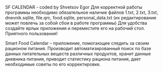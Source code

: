 SF CALENDAR - coded by Shvetsov Egor
Для корректной работы программы необходимо обязательное наличие файлов 1.txt, 2.txt, 3.txt, dnevnik.sqlite, file.qrc, food.sqlite, personal_data.txt
(их редактирование может повлечь за собой сбои в работе программы)
Для удобства создайте ярлык приложения и переместите его на рабочий стол.
Приятного пользования!

Smart Food Calendar – приложение, помогающее следить за своим рационом питания. 
Производит автоматизированный поиск по базе данных питательных веществ различных продуктов, хранит данные дневника питания, 
приводит статистику рациона питания, дает необходимые советы по его корректировке.
